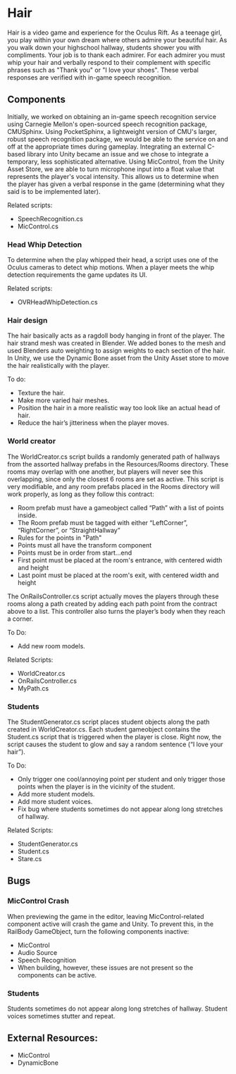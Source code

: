# Hair

Hair is a video game and experience for the Oculus Rift. As a teenage girl, you play within your own dream where others admire your beautiful hair. As you walk down your highschool hallway, students shower you with compliments. Your job is to thank each admirer. For each admirer you must whip your hair and verbally respond to their complement with specific phrases such as "Thank you" or "I love your shoes". These verbal responses are verified with in-game speech recognition.

## Components

Initially, we worked on obtaining an in-game speech recognition service using Carnegie Mellon's open-sourced speech recognition package, CMUSphinx. Using PocketSphinx, a lightweight version of CMU's larger, robust speech recognition package, we would be able to the service on and off at the appropriate times during gameplay. Integrating an external C-based library into Unity became an issue and we chose to integrate a temporary, less sophisticated alternative. Using MicControl, from the Unity Asset Store, we are able to turn microphone input into a float value that represents the player's vocal intensity. This allows us to determine when the player has given a verbal response in the game (determining what they said is to be implemented later).

Related scripts:
* SpeechRecognition.cs
* MicControl.cs 

### Head Whip Detection

To determine when the play whipped their head, a script uses one of the Oculus cameras to detect whip motions. When a player meets the whip detection requirements the game updates its UI.

Related scripts:
* OVRHeadWhipDetection.cs

### Hair design

The hair basically acts as a ragdoll body hanging in front of the player. The hair strand mesh was created in Blender. We added bones to the mesh and used Blenders auto weighting to assign weights to each section of the hair. In Unity, we use the Dynamic Bone asset from the Unity Asset store to move the hair realistically with the player.

To do:
* Texture the hair.
* Make more varied hair meshes.
* Position the hair in a more realistic way too look like an actual head of hair.
* Reduce the hair’s jitteriness when the player moves.

### World creator

The WorldCreator.cs script builds a randomly generated path of hallways from the assorted hallway prefabs in the Resources/Rooms directory. These rooms may overlap with one another, but players will never see this overlapping, since only the closest 6 rooms are set as active. This script is very modifiable, and any room prefabs placed in the Rooms directory will work properly, as long as they follow this contract:
* Room prefab must have a gameobject called “Path” with a list of points inside.
* The Room prefab must be tagged with either “LeftCorner”, “RightCorner”, or “StraightHallway”
* Rules for the points in "Path"
* Points must all have the transform component
* Points must be in order from start...end
* First point must be placed at the room's entrance, with centered width and height
* Last point must be placed at the room's exit, with centered width and height

The OnRailsController.cs script actually moves the players through these rooms along a path created by adding each path point from the contract above to a list. This controller also turns the player’s body when they reach a corner.

To Do:
* Add new room models.

Related Scripts:
* WorldCreator.cs
* OnRailsController.cs
* MyPath.cs

### Students

The StudentGenerator.cs script places student objects along the path created in WorldCreator.cs. Each student gameobject contains the Student.cs script that is triggered when the player is close. Right now, the script causes the student to glow and say a random sentence (“I love your hair”).

To Do:
* Only trigger one cool/annoying point per student and only trigger those points when the player is in the vicinity of the student.
* Add more student models.
* Add more student voices.
* Fix bug where students sometimes do not appear along long stretches of hallway.

Related Scripts:
* StudentGenerator.cs
* Student.cs
* Stare.cs

## Bugs

### MicControl Crash
When previewing the game in the editor, leaving MicControl-related component active will crash the game and Unity. To prevent this, in the RailBody GameObject, turn the following components inactive:
* MicControl
* Audio Source
* Speech Recognition
* When building, however, these issues are not present so the components can be active.

### Students
Students sometimes do not appear along long stretches of hallway.
Student voices sometimes stutter and repeat.

## External Resources:
* MicControl
* DynamicBone



